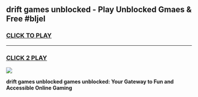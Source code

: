 
## drift games unblocked - Play Unblocked Gmaes & Free #bljel
<h3>
<a href="https://premium.freeplayer.one?title=drift_games_unblocked&ref=03M">CLICK TO PLAY</a></h3>
<hr>

<h3>
<a href="https://premium.freeplayer.one?title=drift_games_unblocked&ref=03M">CLICK 2 PLAY</a>
  
</h3>

<a href="https://premium.freeplayer.one?title=drift_games_unblocked&ref=03M"><img src="https://clearcache.store/games.png"></a>


**drift games unblocked games unblocked: Your Gateway to Fun and Accessible Online Gaming**
